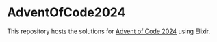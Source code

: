 # AdventOfCode2024

This repository hosts the solutions for [Advent of Code 2024](https://adventofcode.com/) using Elixir.

